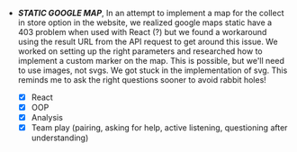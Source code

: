 - ***STATIC GOOGLE MAP***, In an attempt to implement a map for the collect in store option in the website, we realized google maps static have a 403 problem when used with React (?) but we found a workaround using the result URL from the API request to get around this issue. We worked on setting up the right parameters and researched how to implement a custom marker on the map. This is possible, but we'll need to use images, not svgs. We got stuck in the implementation of svg. This reminds me to ask the right questions sooner to avoid rabbit holes!

  - [x] React 
  - [x] OOP 
  - [x] Analysis
  - [x] Team play (pairing, asking for help, active listening, questioning after understanding) 
